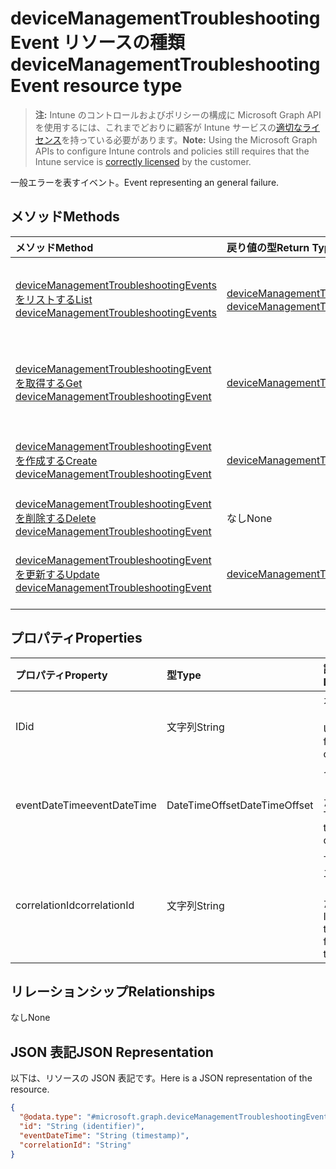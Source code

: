 # <a name="devicemanagementtroubleshootingevent-resource-type"></a><span data-ttu-id="924e4-101">deviceManagementTroubleshootingEvent リソースの種類</span><span class="sxs-lookup"><span data-stu-id="924e4-101">deviceManagementTroubleshootingEvent resource type</span></span>

> <span data-ttu-id="924e4-102">**注:** Intune のコントロールおよびポリシーの構成に Microsoft Graph API を使用するには、これまでどおりに顧客が Intune サービスの[適切なライセンス](https://go.microsoft.com/fwlink/?linkid=839381)を持っている必要があります。</span><span class="sxs-lookup"><span data-stu-id="924e4-102">**Note:** Using the Microsoft Graph APIs to configure Intune controls and policies still requires that the Intune service is [correctly licensed](https://go.microsoft.com/fwlink/?linkid=839381) by the customer.</span></span>

<span data-ttu-id="924e4-103">一般エラーを表すイベント。</span><span class="sxs-lookup"><span data-stu-id="924e4-103">Event representing an general failure.</span></span>
## <a name="methods"></a><span data-ttu-id="924e4-104">メソッド</span><span class="sxs-lookup"><span data-stu-id="924e4-104">Methods</span></span>
|<span data-ttu-id="924e4-105">メソッド</span><span class="sxs-lookup"><span data-stu-id="924e4-105">Method</span></span>|<span data-ttu-id="924e4-106">戻り値の型</span><span class="sxs-lookup"><span data-stu-id="924e4-106">Return Type</span></span>|<span data-ttu-id="924e4-107">説明</span><span class="sxs-lookup"><span data-stu-id="924e4-107">Description</span></span>|
|:---|:---|:---|
|[<span data-ttu-id="924e4-108">deviceManagementTroubleshootingEventsをリストする</span><span class="sxs-lookup"><span data-stu-id="924e4-108">List deviceManagementTroubleshootingEvents</span></span>](../api/intune_troubleshooting_devicemanagementtroubleshootingevent_list.md)|<span data-ttu-id="924e4-109">[deviceManagementTroubleshootingEvent](../resources/intune_troubleshooting_devicemanagementtroubleshootingevent.md) コレクション</span><span class="sxs-lookup"><span data-stu-id="924e4-109">[deviceManagementTroubleshootingEvent](../resources/intune_troubleshooting_devicemanagementtroubleshootingevent.md) collection</span></span>|<span data-ttu-id="924e4-110">[deviceManagementTroubleshootingEvent](../resources/intune_troubleshooting_devicemanagementtroubleshootingevent.md) オブジェクトのプロパティとリレーションシップをリストします。</span><span class="sxs-lookup"><span data-stu-id="924e4-110">List properties and relationships of the [deviceManagementTroubleshootingEvent](../resources/intune_troubleshooting_devicemanagementtroubleshootingevent.md) objects.</span></span>|
|[<span data-ttu-id="924e4-111">deviceManagementTroubleshootingEventを取得する</span><span class="sxs-lookup"><span data-stu-id="924e4-111">Get deviceManagementTroubleshootingEvent</span></span>](../api/intune_troubleshooting_devicemanagementtroubleshootingevent_get.md)|[<span data-ttu-id="924e4-112">deviceManagementTroubleshootingEvent</span><span class="sxs-lookup"><span data-stu-id="924e4-112">deviceManagementTroubleshootingEvent</span></span>](../resources/intune_troubleshooting_devicemanagementtroubleshootingevent.md)|<span data-ttu-id="924e4-113">[deviceManagementTroubleshootingEvent](../resources/intune_troubleshooting_devicemanagementtroubleshootingevent.md) オブジェクトのプロパティとリレーションシップを読み取ります。</span><span class="sxs-lookup"><span data-stu-id="924e4-113">Read properties and relationships of the [deviceManagementTroubleshootingEvent](../resources/intune_troubleshooting_devicemanagementtroubleshootingevent.md) object.</span></span>|
|[<span data-ttu-id="924e4-114">deviceManagementTroubleshootingEventを作成する</span><span class="sxs-lookup"><span data-stu-id="924e4-114">Create deviceManagementTroubleshootingEvent</span></span>](../api/intune_troubleshooting_devicemanagementtroubleshootingevent_create.md)|[<span data-ttu-id="924e4-115">deviceManagementTroubleshootingEvent</span><span class="sxs-lookup"><span data-stu-id="924e4-115">deviceManagementTroubleshootingEvent</span></span>](../resources/intune_troubleshooting_devicemanagementtroubleshootingevent.md)|<span data-ttu-id="924e4-116">新しい [deviceManagementTroubleshootingEvent](../resources/intune_troubleshooting_devicemanagementtroubleshootingevent.md) オブジェクトを作成します。</span><span class="sxs-lookup"><span data-stu-id="924e4-116">Create a new [deviceManagementTroubleshootingEvent](../resources/intune_troubleshooting_devicemanagementtroubleshootingevent.md) object.</span></span>|
|[<span data-ttu-id="924e4-117">deviceManagementTroubleshootingEventを削除する</span><span class="sxs-lookup"><span data-stu-id="924e4-117">Delete deviceManagementTroubleshootingEvent</span></span>](../api/intune_troubleshooting_devicemanagementtroubleshootingevent_delete.md)|<span data-ttu-id="924e4-118">なし</span><span class="sxs-lookup"><span data-stu-id="924e4-118">None</span></span>|<span data-ttu-id="924e4-119">[deviceManagementTroubleshootingEvent](../resources/intune_troubleshooting_devicemanagementtroubleshootingevent.md) を削除します。</span><span class="sxs-lookup"><span data-stu-id="924e4-119">Deletes a [deviceManagementTroubleshootingEvent](../resources/intune_troubleshooting_devicemanagementtroubleshootingevent.md).</span></span>|
|[<span data-ttu-id="924e4-120">deviceManagementTroubleshootingEventを更新する</span><span class="sxs-lookup"><span data-stu-id="924e4-120">Update deviceManagementTroubleshootingEvent</span></span>](../api/intune_troubleshooting_devicemanagementtroubleshootingevent_update.md)|[<span data-ttu-id="924e4-121">deviceManagementTroubleshootingEvent</span><span class="sxs-lookup"><span data-stu-id="924e4-121">deviceManagementTroubleshootingEvent</span></span>](../resources/intune_troubleshooting_devicemanagementtroubleshootingevent.md)|<span data-ttu-id="924e4-122">[deviceManagementTroubleshootingEvent](../resources/intune_troubleshooting_devicemanagementtroubleshootingevent.md) オブジェクトのプロパティを更新します。</span><span class="sxs-lookup"><span data-stu-id="924e4-122">Update the properties of a [deviceManagementTroubleshootingEvent](../resources/intune_troubleshooting_devicemanagementtroubleshootingevent.md) object.</span></span>|

## <a name="properties"></a><span data-ttu-id="924e4-123">プロパティ</span><span class="sxs-lookup"><span data-stu-id="924e4-123">Properties</span></span>
|<span data-ttu-id="924e4-124">プロパティ</span><span class="sxs-lookup"><span data-stu-id="924e4-124">Property</span></span>|<span data-ttu-id="924e4-125">型</span><span class="sxs-lookup"><span data-stu-id="924e4-125">Type</span></span>|<span data-ttu-id="924e4-126">説明</span><span class="sxs-lookup"><span data-stu-id="924e4-126">Description</span></span>|
|:---|:---|:---|
|<span data-ttu-id="924e4-127">ID</span><span class="sxs-lookup"><span data-stu-id="924e4-127">id</span></span>|<span data-ttu-id="924e4-128">文字列</span><span class="sxs-lookup"><span data-stu-id="924e4-128">String</span></span>|<span data-ttu-id="924e4-129">オブジェクトの UUID</span><span class="sxs-lookup"><span data-stu-id="924e4-129">UUID for the object</span></span>|
|<span data-ttu-id="924e4-130">eventDateTime</span><span class="sxs-lookup"><span data-stu-id="924e4-130">eventDateTime</span></span>|<span data-ttu-id="924e4-131">DateTimeOffset</span><span class="sxs-lookup"><span data-stu-id="924e4-131">DateTimeOffset</span></span>|<span data-ttu-id="924e4-132">インシデントが発生した時間。</span><span class="sxs-lookup"><span data-stu-id="924e4-132">Time when the event occurred .</span></span>|
|<span data-ttu-id="924e4-133">correlationId</span><span class="sxs-lookup"><span data-stu-id="924e4-133">correlationId</span></span>|<span data-ttu-id="924e4-134">文字列</span><span class="sxs-lookup"><span data-stu-id="924e4-134">String</span></span>|<span data-ttu-id="924e4-135">サービスのエラーをトレースするための ID。</span><span class="sxs-lookup"><span data-stu-id="924e4-135">Id used for tracing the failure in the service.</span></span>|

## <a name="relationships"></a><span data-ttu-id="924e4-136">リレーションシップ</span><span class="sxs-lookup"><span data-stu-id="924e4-136">Relationships</span></span>
<span data-ttu-id="924e4-137">なし</span><span class="sxs-lookup"><span data-stu-id="924e4-137">None</span></span>
## <a name="json-representation"></a><span data-ttu-id="924e4-138">JSON 表記</span><span class="sxs-lookup"><span data-stu-id="924e4-138">JSON Representation</span></span>
<span data-ttu-id="924e4-139">以下は、リソースの JSON 表記です。</span><span class="sxs-lookup"><span data-stu-id="924e4-139">Here is a JSON representation of the resource.</span></span>
<!--{
  "blockType": "resource",
  "baseType": "microsoft.graph.entity",
  "keyProperty": "id",
  "@odata.type": "microsoft.graph.deviceManagementTroubleshootingEvent"
}-->
``` json
{
  "@odata.type": "#microsoft.graph.deviceManagementTroubleshootingEvent",
  "id": "String (identifier)",
  "eventDateTime": "String (timestamp)",
  "correlationId": "String"
}
```




